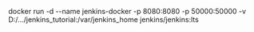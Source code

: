 docker run -d --name jenkins-docker -p 8080:8080 -p 50000:50000 -v D:/.../jenkins_tutorial:/var/jenkins_home jenkins/jenkins:lts
